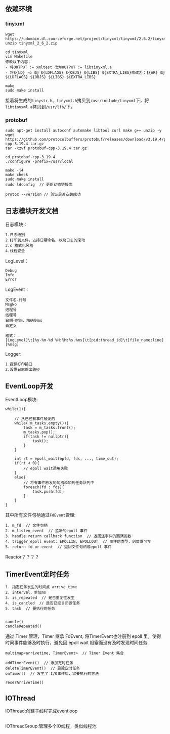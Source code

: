 ## 依赖环境
### tinyxml
```
wget https://udomain.dl.sourceforge.net/project/tinyxml/tinyxml/2.6.2/tinyxml_2_6_2.zip
unzip tinyxml_2_6_2.zip

cd tinyxml
vim Makefile
修改以下内容：
- 将OUTPUT := xmltest 改为OUTPUT := libtinyxml.a
- 将${LD} -o $@ ${LDFLAGS} ${OBJS} ${LIBS} ${EXTRA_LIBS}修改为：${AR} $@ ${LDFLAGS} ${OBJS} ${LIBS} ${EXTRA_LIBS}

make
sudo make install
```
接着将生成的`tinystr.h`、`tinyxml.h`拷贝到`/usr/include/tinyxml`下，将`libtinyxml.a`拷贝到`/usr/lib/`下。

### protobuf
```
sudo apt-get install autoconf automake libtool curl make g++ unzip -y
wget  https://github.com/protocolbuffers/protobuf/releases/download/v3.19.4/protobuf-cpp-3.19.4.tar.gz
tar -xzvf protobuf-cpp-3.19.4.tar.gz

cd protobuf-cpp-3.19.4
./configure -prefix=/usr/local

make -j4 
make check
sudo make install
sudo ldconfig  // 更新动态链接库

protoc --version // 验证是否安装成功
```

## 日志模块开发文档
日志模块：
```
1.日志级别
2.打印到文件，支持日期命名，以及日志的滚动
3.c 格式化风格
4.线程安全
```

LogLevel：
```
Debug
Info
Error
```

LogEvent：
```
文件名-行号
MsgNo
进程号
线程号
日期-时间，精确到ms
自定义

格式：
[LogLevel]\t[%y-%m-%d %H:%M:%s.%ms]\t[pid:thread_id]\t[file_name:line][%msg]
```

Logger:
```
1.提供打印接口
2.设置日志输出路径
```

## EventLoop开发
EventLoop模块:
```
while(1){

    // 从已经有事件触发的
    while(!m_tasks.empty()){
        task = m_tasks.front();
        m_tasks.pop();
        if(task != nullptr){
            task();
        }
    }

    int rt = epoll_wait(epfd, fds, ..., time_out);
    if(rt < 0){
        // epoll wait调用失败
    }
    else{
        // 将有事件触发的句柄添加到任务队列中
        foreach(fd : fds){
            task.push(fd);
        }
    }
}
```

其中所有文件句柄通过`FdEvent`管理:
```
1. m_fd  // 文件句柄
2. m_listen_event  // 监听的epoll 事件
3. handle return callback function  // 返回还事件的回调函数
4. trigger epoll event: EPOLLIN, EPOLLOUT  // 事件的类型，刻度或可写
5. return fd or event  // 返回文件句柄或epoll 事件
```

Reactor？？？？


## TimerEvent定时任务
```
1. 指定任务发生的时间点 arrive_time
2. interval，单位ms
3. is_repeated  // 是否重复性发生
4. is_cancled  // 是否已经关闭该任务
5. task  // 要执行的任务


cancle()
cancleRepeated()
```

通过 Timer 管理，Timer 继承 FdEvent, 将TimerEvent也注册到 epoll 里，使得时间事件能够及时执行，避免因 epoll wait 阻塞而没有及时发现时间任务:
```
multimap<arrivetime, TimerEvent>  // Timer Event 集合

addTimerEvent()  // 添加定时任务
deleteTimerEvent()  // 删除定时任务
onTimer()  // 发生了 I/O事件后，需要执行的方法

reserArriveTime()
```

## IOThread
IOThread:创建子线程完成eventloop
```

```

IOThreadGroup:管理多个IO线程，类似线程池